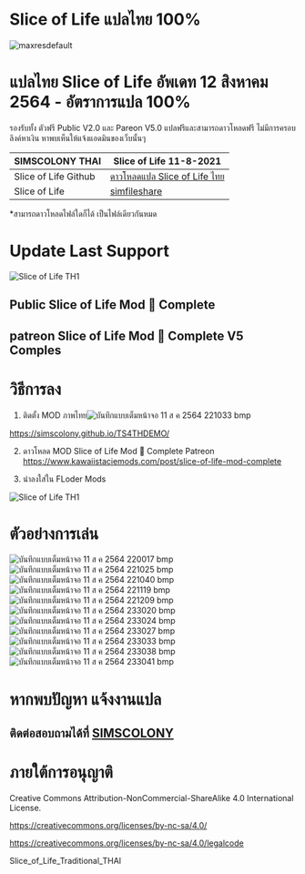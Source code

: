 
# Slice of Life แปลไทย 100% 
![maxresdefault](https://user-images.githubusercontent.com/13219372/129072040-c15f7aca-7099-4414-9286-845048d32859.jpg)

# แปลไทย  Slice of Life  อัพเดท 12 สิงหาคม 2564 - อัตราการแปล 100%
รองรับทั้ง ตัวฟรี Public V2.0 และ Pareon V5.0
แปลฟรีและสามารถดาวโหลดฟรี ไม่มีการครอบลิงค์หาเงิน หาพบเห็นให้แจ้งแอดมินของเว็บนั้นๆ

| SIMSCOLONY THAI|  Slice of Life 11-8-2021|
| ------------- | ------------- |
|  Slice of Life Github| [ดาวโหลดแปล Slice of Life ไทย ](https://github.com/simscolony/Slice_of_Life_Traditional_THAI/raw/main/%5BSIMSCOLONY%5D_Slice%20of%20Life_V1_TH%5B12-8-2021%5D.package) |
|  Slice of Life | [simfileshare](http://www.simfileshare.net/download/2672130/) |

*สามารถดาวโหลดไฟล์ใดก็ได้ เป็นไฟล์เดียวกันหมด
# Update Last Support 

![Slice of Life TH1](https://static.wixstatic.com/media/46c7ed_21b8e7ae02374f57a6a60ec82ace855c~mv2.png/v1/fill/w_940,h_529,al_c,q_95/46c7ed_21b8e7ae02374f57a6a60ec82ace855c~mv2.webp)
## Public  Slice of Life Mod 🍓 Complete
##  patreon  Slice of Life Mod 🍓 Complete V5 Comples


# วิธีการลง
1. ติดตั้ง MOD ภาพไทย![บันทึกแบบเต็มหน้าจอ 11 ส ค  2564 221033 bmp](https://user-images.githubusercontent.com/13219372/129126975-5fbbca14-64f7-4983-aa49-b9bd93f28c21.jpg)

https://simscolony.github.io/TS4THDEMO/

2. ดาวโหลด MOD Slice of Life Mod 🍓 Complete
Patreon https://www.kawaiistaciemods.com/post/slice-of-life-mod-complete


3. นำลงใส่ใน FLoder Mods

![Slice of Life TH1](https://user-images.githubusercontent.com/13219372/129068601-4f4b8be8-1abc-4e03-b49a-fddc25179766.jpg)



# ตัวอย่างการเล่น
![บันทึกแบบเต็มหน้าจอ 11 ส ค  2564 220017 bmp](https://user-images.githubusercontent.com/13219372/129126969-58db66c5-99a6-495a-8968-60efbdabdb81.jpg)
![บันทึกแบบเต็มหน้าจอ 11 ส ค  2564 221025 bmp](https://user-images.githubusercontent.com/13219372/129126973-546d6325-4232-4a6c-9903-3652e85f8ef9.jpg)
![บันทึกแบบเต็มหน้าจอ 11 ส ค  2564 221040 bmp](https://user-images.githubusercontent.com/13219372/129126979-2ffa9cec-2a37-4647-8ec1-abefe2e753c5.jpg)
![บันทึกแบบเต็มหน้าจอ 11 ส ค  2564 221119 bmp](https://user-images.githubusercontent.com/13219372/129126982-20f6963d-e6a1-4ab1-968e-ee08e27e596c.jpg)
![บันทึกแบบเต็มหน้าจอ 11 ส ค  2564 221209 bmp](https://user-images.githubusercontent.com/13219372/129126984-72797d3c-a9a4-486d-9610-744d80d82082.jpg)
![บันทึกแบบเต็มหน้าจอ 11 ส ค  2564 233020 bmp](https://user-images.githubusercontent.com/13219372/129126985-13045193-1cf4-4b29-a816-9daeb66a8c99.jpg)
![บันทึกแบบเต็มหน้าจอ 11 ส ค  2564 233024 bmp](https://user-images.githubusercontent.com/13219372/129126988-d2a39440-52a4-4339-9495-81dfbebd880e.jpg)
![บันทึกแบบเต็มหน้าจอ 11 ส ค  2564 233027 bmp](https://user-images.githubusercontent.com/13219372/129126990-5f8f4cff-d8c9-44ef-8c06-79cd587420a4.jpg)
![บันทึกแบบเต็มหน้าจอ 11 ส ค  2564 233033 bmp](https://user-images.githubusercontent.com/13219372/129126992-0f175803-f251-4b01-805e-492aaf8fb46e.jpg)
![บันทึกแบบเต็มหน้าจอ 11 ส ค  2564 233038 bmp](https://user-images.githubusercontent.com/13219372/129126994-58adb0d7-77c1-4772-a21d-86ed6726fd95.jpg)
![บันทึกแบบเต็มหน้าจอ 11 ส ค  2564 233041 bmp](https://user-images.githubusercontent.com/13219372/129126996-99876197-ca01-4a2b-b084-4d4f91c45af2.jpg)


# หากพบปัญหา แจ้งงานแปล
## ติดต่อสอบถามได้ที่ [SIMSCOLONY](https://www.facebook.com/SimsColony/)

# ภายใต้การอนุญาติ 

Creative Commons Attribution-NonCommercial-ShareAlike 4.0 International License.

https://creativecommons.org/licenses/by-nc-sa/4.0/

https://creativecommons.org/licenses/by-nc-sa/4.0/legalcode


Slice_of_Life_Traditional_THAI
